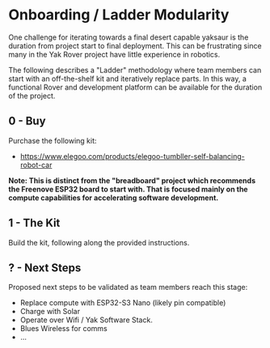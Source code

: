 # Onboarding / Ladder Modularity

One challenge for iterating towards a final desert capable yaksaur is the duration from project start to final deployment. 
This can be frustrating since many in the Yak Rover project have little experience in robotics.

The following describes a "Ladder" methodology where team members can start with an off-the-shelf kit and iteratively replace parts.
In this way, a functional Rover and development platform can be available for the duration of the project.

## 0 - Buy

Purchase the following kit:

* https://www.elegoo.com/products/elegoo-tumbller-self-balancing-robot-car

**Note: This is distinct from the "breadboard" project which recommends the Freenove ESP32 board to start with. 
That is focused mainly on the compute capabilities for accelerating software development.**

## 1 - The Kit

Build the kit, following along the provided instructions.

## ? - Next Steps

Proposed next steps to be validated as team members reach this stage:

* Replace compute with ESP32-S3 Nano (likely pin compatible)
* Charge with Solar
* Operate over Wifi / Yak Software Stack.
* Blues Wireless for comms
* ...

